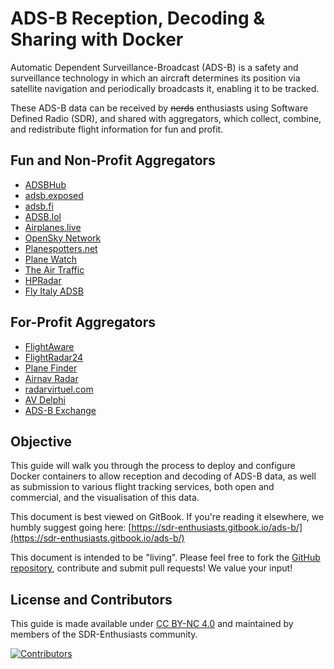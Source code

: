 # ADS-B Reception, Decoding & Sharing with Docker

Automatic Dependent Surveillance-Broadcast \(ADS-B\) is a safety and surveillance technology in which an aircraft determines its position via satellite navigation and periodically broadcasts it, enabling it to be tracked.

These ADS-B data can be received by ~~nerds~~ enthusiasts using Software Defined Radio \(SDR\), and shared with aggregators, which collect, combine, and redistribute flight information for fun and profit.

## Fun and Non-Profit Aggregators

* [ADSBHub](https://www.adsbhub.org)
* [adsb.exposed](https://adsb.exposed/)
* [adsb.fi](https://adsb.fi/)
* [ADSB.lol](https://adsb.lol/)
* [Airplanes.live](https://airplanes.live/)
* [OpenSky Network](https://opensky-network.org/)
* [Planespotters.net](https://www.planespotters.net/)
* [Plane Watch](https://plane.watch/)
* [The Air Traffic](https://theairtraffic.com/)
* [HPRadar](https://skylink.hpradar.com)
* [Fly Italy ADSB](https://flyitalyadsb.com/)

## For-Profit Aggregators

* [FlightAware](https://flightaware.com/adsb/piaware/)
* [FlightRadar24](https://www.flightradar24.com/share-your-data)
* [Plane Finder](https://planefinder.net)
* [Airnav Radar](https://www.airnavradar.com)
* [radarvirtuel.com](https://www.radarvirtuel.com)
* [AV Delphi](https://avdelphi.com)
* [ADS-B Exchange](https://adsbexchange.com)

## Objective

This guide will walk you through the process to deploy and configure Docker containers to allow reception and decoding of ADS-B data, as well as submission to various flight tracking services, both open and commercial, and the visualisation of this data.

This document is best viewed on GitBook. If you're reading it elsewhere, we humbly suggest going here: [https://sdr-enthusiasts.gitbook.io/ads-b/](https://sdr-enthusiasts.gitbook.io/ads-b/)

This document is intended to be "living". Please feel free to fork the [GitHub repository](https://github.com/sdr-enthusiasts/gitbook-adsb-guide), contribute and submit pull requests! We value your input!

## License and Contributors

This guide is made available under [CC BY-NC 4.0](https://creativecommons.org/licenses/by-nc/4.0/) and maintained by members of the SDR-Enthusiasts community.

[![Contributors](https://contrib.rocks/image?repo=sdr-enthusiasts/gitbook-adsb-guide)](https://github.com/sdr-enthusiasts/gitbook-adsb-guide/graphs/contributors)
